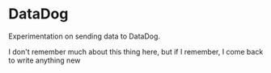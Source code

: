 # DataDog

Experimentation on sending data to DataDog.

I don't remember much about this thing here, but if I remember, I come back to write anything new